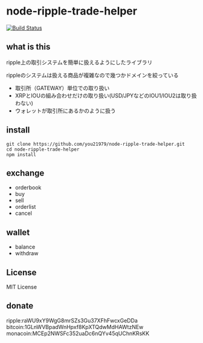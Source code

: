 node-ripple-trade-helper
========================

[![Build Status](https://secure.travis-ci.org/you21979/node-ripple-trade-helper.png?branch=master)](https://travis-ci.org/you21979/node-ripple-trade-helper)  

what is this
------------

ripple上の取引システムを簡単に扱えるようにしたライブラリ

rippleのシステムは扱える商品が複雑なので幾つかドメインを絞っている

* 取引所（GATEWAY）単位での取り扱い
* XRPとIOUの組み合わせだけの取り扱い(USD/JPYなどのIOU1/IOU2は取り扱わない)
* ウォレットが取引所にあるかのように扱う

install
-------
```
git clone https://github.com/you21979/node-ripple-trade-helper.git
cd node-ripple-trade-helper
npm install
```

exchange
--------

* orderbook
* buy
* sell
* orderlist
* cancel

wallet
------

* balance
* withdraw


License
-------
MIT License

donate
------
ripple:raWU9xY9WgG8mrSZs3Gu37XFhFwcxGeDDa  
bitcoin:1GLnWVBpadWnHpxf8KpXTQdwMdHAWtzNEw  
monacoin:MCEp2NWSFc352uaDc6nQYv45qUChnKRsKK  
